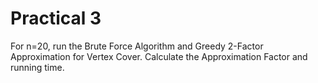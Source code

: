 # Practical 3
For n=20, run the Brute Force Algorithm and Greedy 2-Factor Approximation for Vertex Cover. Calculate the Approximation Factor and running time.
